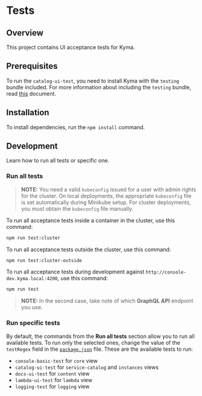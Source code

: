 # Tests

## Overview

This project contains UI acceptance tests for Kyma.

## Prerequisites

To run the `catalog-ui-test`, you need to install Kyma with the `testing` bundle included. For more information about including the `testing` bundle, read [this](https://kyma-project.io/docs/master/components/helm-broker/#details-create-addons-repository) document.

## Installation

To install dependencies, run the `npm install` command.

## Development

Learn how to run all tests or specific one.

### Run all tests

> **NOTE:** You need a valid `kubeconfig` issued for a user with admin rights for the cluster. On local deployments, the appropriate `kubeconfig` file is set automatically during Minikube setup. For cluster deployments, you must obtain the `kubeconfig` file manually.

To run all acceptance tests inside a container in the cluster, use this command:

``` bash
npm run test:cluster
```

To run all acceptance tests outside the cluster, use this command:

``` bash
npm run test:cluster-outside
```

To run all acceptance tests during development against `http://console-dev.kyma.local:4200`, use this command:

``` bash
npm run test
```

> **NOTE:** In the second case, take note of which **GraphQL API** endpoint you use.

### Run specific tests

By default, the commands from the **Run all tests** section allow you to run all available tests. To run only the selected ones, change the value of the `testRegex` field in the [`package.json`](package.json) file. These are the available tests to run:

- `console-basic-test` for `core` view
- `catalog-ui-test` for `service-catalog` and `instances` views
- `docs-ui-test` for `content` view
- `lambda-ui-test` for `lambda` view
- `logging-test` for `logging` view
